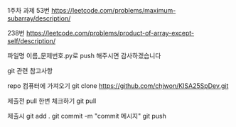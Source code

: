 1주차 과제
53번
https://leetcode.com/problems/maximum-subarray/description/

238번
https://leetcode.com/problems/product-of-array-except-self/description/

파일명 이름_문제번호.py로 push 해주시면 감사하겠습니다

git 관련 참고사항


repo 컴퓨터에 가져오기
git clone https://github.com/chjwon/KISA25SpDev.git

제출전 pull 한번 체크하기
git pull

제출시
git add .
git commit -m "commit 메시지"
git push

